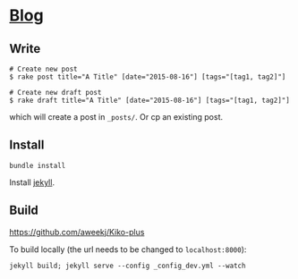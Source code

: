 # [Blog](http://blog.jonathanpchen.com)

## Write 
```
# Create new post
$ rake post title="A Title" [date="2015-08-16"] [tags="[tag1, tag2]"] 

# Create new draft post
$ rake draft title="A Title" [date="2015-08-16"] [tags="[tag1, tag2]"]
```
which will create a post in `_posts/`.  Or cp an existing post.

## Install
```
bundle install
```
Install [jekyll](https://jekyllrb.com/docs/installation/macos/).

## Build
https://github.com/aweekj/Kiko-plus

To build locally (the url needs to be changed to `localhost:8000`):
```
jekyll build; jekyll serve --config _config_dev.yml --watch
```
